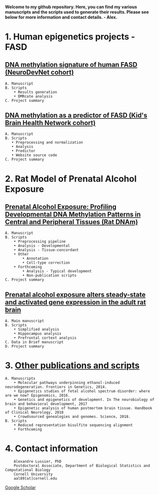 #### Welcome to my github repository. Here, you can find my various manuscripts and the scripts used to generate their results. Please see below for more information and contact details. - Alex. 

# 1. Human epigenetics projects - FASD
## [DNA methylation signature of human FASD (NeuroDevNet cohort)](/DNAm_signature_FASD)
    A. Manuscript
    B. Scripts
        • Results generation
        • DMRcate analysis
    C. Project summary
  
## [DNA methylation as a predictor of FASD (Kid's Brain Health Network cohort)](/DNAm_predictor_FASD)
    A. Manuscript
    B. Scripts
       • Preprocessing and normalization
       • Analysis
       • Predictor
       • Website source code 
    C. Project summary

# 2. Rat Model of Prenatal Alcohol Exposure
## [Prenatal Alcohol Exposure: Profiling Developmental DNA Methylation Patterns in Central and Peripheral Tissues (Rat DNAm)](/Rat_DNAm)
    A. Manuscript
    B. Scripts
        • Preprocessing pipeline
        • Analysis - Developmental
        • Analysis - Tissue-concordant
        • Other
            • Annotation 
            • Cell-type correction
        • Forthcoming
            • Analysis - Typical development
            • Non-publication scripts
    C. Project summary
    
## [Prenatal alcohol exposure alters steady-state and activated gene expression in the adult rat brain](/Rat_transcriptome_PAE)
    A. Main manuscript
    B. Scripts
        • Simplified analysis
        • Hippocampus analysis
        • Prefrontal cortext analysis
    C. Data in Brief manuscript
    D. Project summary
    
# 3. [Other publications and scripts](/Other)
    A. Manuscripts
        • Molecular pathways underpinning ethanol-induced neurodegeneration. Frontiers in Genetics, 2014.
        • Epigenetics studies of fetal alcohol spectrum disorder: where are we now? Epigenomics, 2016.
        • Genetics and epigenetics of development. In The neurobiology of brain and behavioral development, 2017
        • Epigenetic analysis of human postmortem brain tissue. Handbook of Clinical Neurology, 2018
        • Crowdsourced genealogies and genomes. Science, 2018.
    B. Scripts
        • Reduced representation bisulfite sequencing alignment
        • Forthcoming

# 4. Contact information
        Alexandre Lussier, PhD
        Postdoctoral Associate, Department of Biological Statistics and Computational Biology
        Cornell University
        aal89[at]cornell.edu
[Google Scholar](https://scholar.google.ca/citations?user=l1MwrMkAAAAJ&hl=en)
